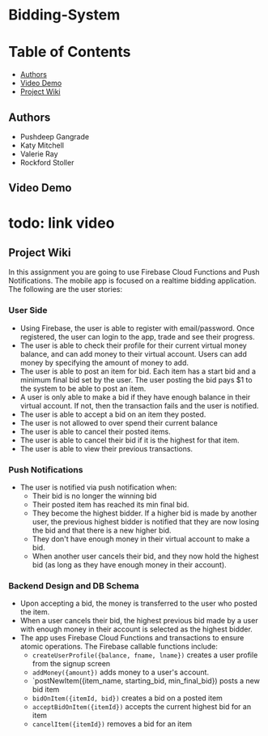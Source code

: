# Bidding-System
# Table of Contents
- [Authors](#authors)
- [Video Demo](#demo)
- [Project Wiki](#wiki)

## Authors <a name="authors"></a>
- Pushdeep Gangrade
- Katy Mitchell
- Valerie Ray
- Rockford Stoller

## Video Demo <a name="demo"></a>
# todo: link video

## Project Wiki  <a name="wiki"></a>
In this assignment you are going to use Firebase Cloud Functions and Push Notifications. The mobile app is focused on a realtime bidding application. The following are the user stories:

### User Side
- Using Firebase, the user is able to register with email/password. Once registered, the user can
  login to the app, trade and see their progress.
- The user is able to check their profile for their current virtual money balance, and can add money
  to their virtual account. Users can add money by specifying the amount of money to add.
- The user is able to post an item for bid. Each item has a start bid and a minimum final bid set by
  the user. The user posting the bid pays $1 to the system to be able to post an item.
- A user is only able to make a bid if they have enough balance in their virtual account. If not, then
  the transaction fails and the user is notified.
- The user is able to accept a bid on an item they posted.
- The user is not allowed to over spend their current balance
- The user is able to cancel their posted items.
- The user is able to cancel their bid if it is the highest for that item.
- The user is able to view their previous transactions.

### Push Notifications
- The user is notified via push notification when:
  - Their bid is no longer the winning bid
  - Their posted item has reached its min final bid.
  - They become the highest bidder. If a higher bid is made by another user, the previous highest
    bidder is notified that they are now losing the bid and that there is a new higher bid.
  - They don't have enough money in their virtual account to make a bid.
  - When another user cancels their bid, and they now hold the highest bid (as long as they have enough
    money in their account).

### Backend Design and DB Schema

- Upon accepting a bid, the money is transferred to the user who posted the item.
- When a user cancels their bid, the highest previous bid made by a user with enough money in their
  account is selected as the highest bidder.
- The app uses Firebase Cloud Functions and transactions to ensure atomic operations. The Firebase
  callable functions include:
  - `createUserProfile({balance, fname, lname})` creates a user profile from the signup screen
  - `addMoney({amount})` adds money to a user's account.
  - `postNewItem({item_name, starting_bid, min_final_bid}) posts a new bid item
  - `bidOnItem({itemId, bid})` creates a bid on a posted item
  - `acceptBidOnItem({itemId})` accepts the current highest bid for an item
  - `cancelItem({itemId})` removes a bid for an item

